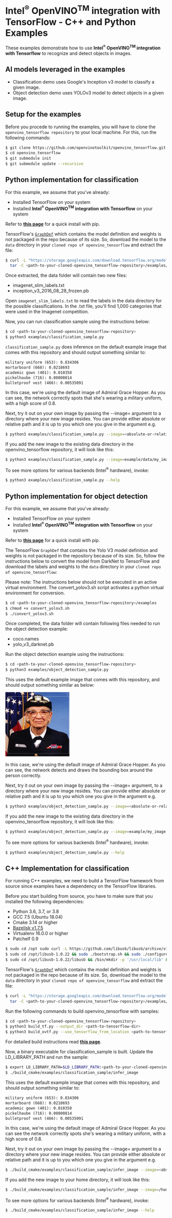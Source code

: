 # Intel<sup>®</sup> OpenVINO<sup>TM</sup> integration with TensorFlow - C++ and Python Examples

These examples demonstrate how to use **Intel<sup>®</sup> </sup> OpenVINO<sup>TM</sup> integration with Tensorflow** to recognize and detect objects in images.

## AI models leveraged in the examples

* Classification demo uses Google's Inception v3 model to classify a given image.
* Object detection demo uses YOLOv3 model to detect objects in a given image.

## Setup for the examples

Before you procede to running the examples, you will have to clone the `openvino_tensorflow repository` to your local machine. For this, run the following commands:

```bash
$ git clone https://github.com/openvinotoolkit/openvino_tensorflow.git
$ cd openvino_tensorflow
$ git submodule init
$ git submodule update --recursive
```

## Python implementation for classification

For this example, we assume that you've already:

* Installed TensorFlow on your system
* Installed **Intel<sup>®</sup> </sup> OpenVINO<sup>TM</sup> integration with Tensorflow** on your system

Refer to [**this page**](https://github.com/openvinotoolkit/openvino_tensorflow) for a quick install with pip.

TensorFlow's [`GraphDef`](https://stackoverflow.com/questions/47059848/difference-between-tensorflows-graph-and-graphdef) which contains the model definition and weights is not packaged in the repo because of its size. So, download the model to the `data` directory in your `cloned repo of openvino_tensorflow` and extract the file:

```bash
$ curl -L "https://storage.googleapis.com/download.tensorflow.org/models/inception_v3_2016_08_28_frozen.pb.tar.gz" |
  tar -C <path-to-your-cloned-openvino_tensorflow-repository>/examples/data -xz
```

Once extracted, the data folder will contain two new files:

* imagenet_slim_labels.txt
* inception_v3_2016_08_28_frozen.pb

Open `imagenet_slim_labels.txt` to read the labels in the data directory for the possible classifications. In the .txt file, you'll find 1,000 categories that were used in the Imagenet competition.

Now, you can run classification sample using the instructions below:


```bash
$ cd <path-to-your-cloned-openvino_tensorflow-repository>
$ python3 examples/classification_sample.py
```

`classification_sample.py` does inference on the default example image that comes with this repository and should output something similar to:

```
military uniform (653): 0.834306
mortarboard (668): 0.0218693
academic gown (401): 0.010358
pickelhaube (716): 0.00800814
bulletproof vest (466): 0.00535091
```

In this case, we're using the default image of Admiral Grace Hopper. As you can see, the network correctly spots that she's wearing a military uniform, with a high score of 0.8.

Next, try it out on your own image by passing the --image= argument to a directory where your new image resides. You can provide either absolute or relative path and it is up to you which one you give in the argument  e.g.

```bash
$ python3 examples/classification_sample.py --image=<absolute-or-relative-path-to-your-image>/my_image.png
```
If you add the new image to the existing data directory in the openvino_tensorflow repository, it will look like this:

```bash
$ python3 examples/classification_sample.py --image=example/data/my_image.png
```

To see more options for various backends (Intel<sup>®</sup> hardware), invoke:
```bash
$ python3 examples/classification_sample.py --help
```
## Python implementation for object detection

For this example, we assume that you've already:

* Installed TensorFlow on your system
* Installed **Intel<sup>®</sup> </sup> OpenVINO<sup>TM</sup> integration with Tensorflow** on your system

Refer to [**this page**](https://github.com/openvinotoolkit/openvino_tensorflow) for a quick install with pip.


The TensorFlow `GraphDef` that contains the Yolo V3 model definition and weights is not packaged in the repository because of its size. So, follow the instructions below to convert the model from DarkNet to TensorFlow and download the labels and weights to the `data` directory in your `cloned repo of openvino_tensorflow`:

Please note: The instructions below should not be executed in an active virtual environment. The convert_yolov3.sh script activates a python virtual environment for conversion.

```bash
$ cd <path-to-your-cloned-openvino_tensorflow-repository>/examples
$ chmod +x convert_yolov3.sh
$ ./convert_yolov3.sh
```

Once completed, the data folder will contain following files needed to run the object detection example:

* coco.names
* yolo_v3_darknet.pb

Run the object detection example using the instructions:

```bash
$ cd <path-to-your-cloned-openvino_tensorflow-repository>
$ python3 examples/object_detection_sample.py
```

This uses the default example image that comes with this repository, and should
output something similar as below:

<p align="left">
  <img src="../examples/data/detections.jpg" width="200" height="200"
</p>

In this case, we're using the default image of Admiral Grace Hopper. As you can see, the network detects and draws the bounding box around the person correctly.

Next, try it out on your own image by passing the --image= argument, to a directory where your new image resides. You can provide either absolute or relative path and it is up to you which one you give in the argument e.g.

```bash
$ python3 examples/object_detection_sample.py --image=<absolute-or-relative-path-to-your-image>/my_image.png
```

If you add the new image to the existing data directory in the openvino_tensorflow repository, it will look like this:

```bash
$ python3 examples/object_detection_sample.py --image=example/my_image.png
```

To see more options for various backends (Intel<sup>®</sup> hardware), invoke:
```bash
$ python3 examples/object_detection_sample.py --help
```


## C++ Implementation for classification

For running C++ examples, we need to build a TensorFlow framework from source since examples have a dependency on the TensorFlow libraries.

Before you start building from source, you have to make sure that you installed the following dependencies:

* Python 3.6, 3.7, or 3.8
* GCC 7.5 (Ubuntu 18.04)
* Cmake 3.14 or higher
* [Bazelisk v1.7.5](https://github.com/bazelbuild/bazelisk/tree/v1.7.5)
* Virtualenv 16.0.0 or higher
* Patchelf 0.9

```bash
$ sudo cd /opt sudo curl -L https://github.com/libusb/libusb/archive/v1.0.22.zip --output v1.0.22.zip && sudo unzip v1.0.22.zip && rm -rf v1.0.22.zip
$ sudo cd /opt/libusb-1.0.22 && sudo ./bootstrap.sh && sudo ./configure --disable-udev --enable-shared && sudo make -j4
$ sudo cd /opt/libusb-1.0.22/libusb && /bin/mkdir -p '/usr/local/lib' && sudo /bin/bash ../libtool   --mode=install /usr/bin/install -c libusb-1.0.la '/usr/local/lib' && sudo /bin/mkdir -p '/usr/local/include/libusb-1.0' && sudo /usr/bin/install -c -m 644 libusb.h '/usr/local/include/libusb-1.0'
```

TensorFlow's [`GraphDef`](https://stackoverflow.com/questions/47059848/difference-between-tensorflows-graph-and-graphdef) which contains the model definition and weights is not packaged in the repo because of its size. So, download the model to the `data` directory in your `cloned repo of openvino_tensorflow` and extract the file:

```bash
$ curl -L "https://storage.googleapis.com/download.tensorflow.org/models/inception_v3_2016_08_28_frozen.pb.tar.gz" |
  tar -C <path-to-your-cloned-openvino_tensorflow-repository>/examples/data -xz
```

Run the following commands to build openvino_tensorflow with samples:

```bash
$ cd <path-to-your-cloned-openvino_tensorflow-repository>
$ python3 build_tf.py --output_dir <path-to-tensorflow-dir>
$ python3 build_ovtf.py --use_tensorflow_from_location <path-to-tensorflow-dir>
```
For detailed build instructions read [**this page**](https://github.com/openvinotoolkit/openvino_tensorflow/blob/master/docs/BUILD.md).

Now, a binary executable for classification_sample is built. Update the LD_LIBRARY_PATH and run the sample:

```bash
$ export LD_LIBRARY_PATH=$LD_LIBRARY_PATH:<path-to-your-cloned-openvino_tensorflow-repository>/build_cmake/artifacts/lib:<path-to-your-cloned-openvino_tensorflow-repository>/build_cmake/artifacts/tensorflow
$ ./build_cmake/examples/classification_sample/infer_image
```

This uses the default example image that comes with this repository, and should
output something similar to:

```
military uniform (653): 0.834306
mortarboard (668): 0.0218693
academic gown (401): 0.010358
pickelhaube (716): 0.00800814
bulletproof vest (466): 0.00535091
```

In this case, we're using the default image of Admiral Grace Hopper. As you can
see the network correctly spots she's wearing a military uniform, with a high
score of 0.8.

Next, try it out on your own image by passing the --image= argument to a directory where your new image resides. You can provide either absolute or relative path and it is up to you which one you give in the argument  e.g.


```bash
$ ./build_cmake/examples/classification_sample/infer_image --image=<absolute-or-relative-path-to-your-image>/my_image.png
```

If you add the new image to your home directory, it will look like this:

```bash
$ ./build_cmake/examples/classification_sample/infer_image --image=/home/ubuntu/my_image.png
```

To see more options for various backends (Intel<sup>®</sup> hardware), invoke:
```bash
$ ./build_cmake/examples/classification_sample/infer_image --help
```
